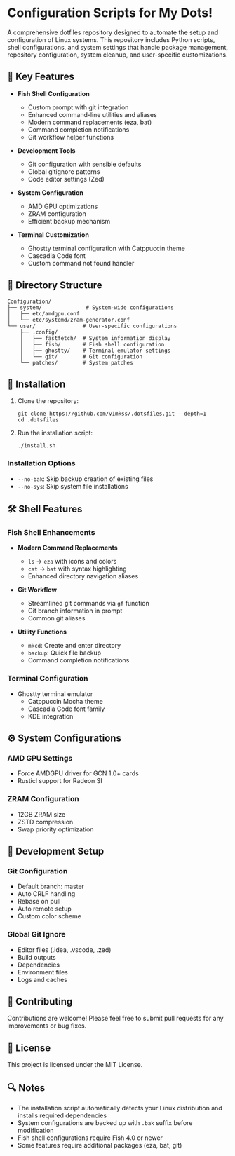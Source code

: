 # Configuration Scripts for My Dots!

A comprehensive dotfiles repository designed to automate the setup and configuration of Linux systems. This repository includes Python scripts, shell configurations, and system settings that handle package management, repository configuration, system cleanup, and user-specific customizations.

## 🌟 Key Features

- **Fish Shell Configuration**
  - Custom prompt with git integration
  - Enhanced command-line utilities and aliases
  - Modern command replacements (eza, bat)
  - Command completion notifications
  - Git workflow helper functions

- **Development Tools**
  - Git configuration with sensible defaults
  - Global gitignore patterns
  - Code editor settings (Zed)

- **System Configuration**
  - AMD GPU optimizations
  - ZRAM configuration
  - Efficient backup mechanism

- **Terminal Customization**
  - Ghostty terminal configuration with Catppuccin theme
  - Cascadia Code font
  - Custom command not found handler

## 📁 Directory Structure

```
Configuration/
├── system/              # System-wide configurations
│   ├── etc/amdgpu.conf
│   └── etc/systemd/zram-generator.conf
└── user/               # User-specific configurations
    ├── .config/
    │   ├── fastfetch/  # System information display
    │   ├── fish/       # Fish shell configuration
    │   ├── ghostty/    # Terminal emulator settings
    │   └── git/        # Git configuration
    └── patches/        # System patches
```

## 🚀 Installation

1. Clone the repository:
   ```
   git clone https://github.com/v1mkss/.dotsfiles.git --depth=1
   cd .dotsfiles
   ```

2. Run the installation script:
   ```
   ./install.sh
   ```

### Installation Options

- `--no-bak`: Skip backup creation of existing files
- `--no-sys`: Skip system file installations

## 🛠 Shell Features

### Fish Shell Enhancements

- **Modern Command Replacements**
  - `ls` → `eza` with icons and colors
  - `cat` → `bat` with syntax highlighting
  - Enhanced directory navigation aliases

- **Git Workflow**
  - Streamlined git commands via `gf` function
  - Git branch information in prompt
  - Common git aliases

- **Utility Functions**
  - `mkcd`: Create and enter directory
  - `backup`: Quick file backup
  - Command completion notifications

### Terminal Configuration

- Ghostty terminal emulator
  - Catppuccin Mocha theme
  - Cascadia Code font family
  - KDE integration

## ⚙️ System Configurations

### AMD GPU Settings
- Force AMDGPU driver for GCN 1.0+ cards
- Rusticl support for Radeon SI

### ZRAM Configuration
- 12GB ZRAM size
- ZSTD compression
- Swap priority optimization

## 🔧 Development Setup

### Git Configuration
- Default branch: master
- Auto CRLF handling
- Rebase on pull
- Auto remote setup
- Custom color scheme

### Global Git Ignore
- Editor files (.idea, .vscode, .zed)
- Build outputs
- Dependencies
- Environment files
- Logs and caches

## 🤝 Contributing

Contributions are welcome! Please feel free to submit pull requests for any improvements or bug fixes.

## 📝 License

This project is licensed under the MIT License.

## 🔍 Notes

- The installation script automatically detects your Linux distribution and installs required dependencies
- System configurations are backed up with `.bak` suffix before modification
- Fish shell configurations require Fish 4.0 or newer
- Some features require additional packages (eza, bat, git)
